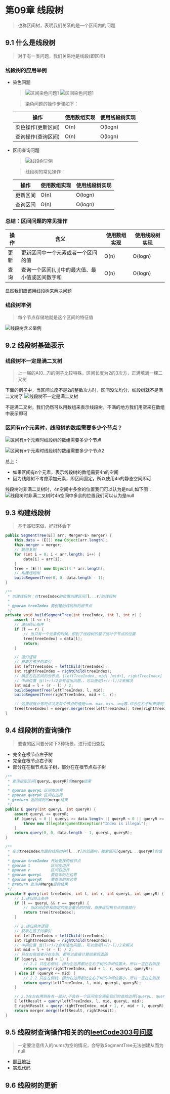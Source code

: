 # 第09章 线段树
> 也称区间树，表明我们关系的是一个区间内的问题
## 9.1 什么是线段树
> 对于有一类问题，我们关系地是线段(即区间)

### 线段树的应用举例
+ 染色问题
  > ![区间染色问题1](images/第09章_区间树/区间染色问题1.png)
  > ![区间染色问题1](images/第09章_区间树/区间染色问题2.png)
  
  > 染色问题的操作步骤如下：

  | 操作               | 使用数组实现 | 使用线段树实现 |
  | ------------------ | ------------ | -------------- |
  | 染色操作(更新区间) | O(n)         | O(logn)        |
  | 查询操作(查询区间) | O(n)         | O(logn)        |
+ 区间查询问题
  > ![线段树举例](images/第09章_区间树/线段树举例1.png)
  
  > 线段树的常见操作：
  
  | 操作     | 使用数组实现 | 使用线段树实现 |
  |-------- | ------------ | -------------- |
  | 更新区间 | O(n)         | O(logn)        |
  | 查询区间 | O(n)         | O(logn)        |

### 总结：区间问题的常见操作
| 操作     | 含义 | 使用数组实现 | 使用线段树实现 |
|-------- | ------------ | -------------- | -------------- |
| 更新 | 更新区间中一个元素或者一个区间的值 | O(n)         | O(logn)        |
| 查询 | 查询一个区间[i, j]中的最大值、最小值或区间数字和 | O(n)         | O(logn)        |

显然我们应该用线段树来解决问题

### 线段树举例
> 每个节点存储地就是这个区间的特征值

![线段树含义举例](images/第09章_区间树/线段树含义举例.png)

## 9.2 线段树基础表示

### 线段树不一定是满二叉树
> 上一届的A[0...7]的例子比较特殊，区间长度为2的3次方，正满填满一棵二叉树

下面的例子中，当区间长度不是2的整数次方时，区间没法均分，线段树就不是满二叉树了
![线段树不一定是满二叉树](images/第09章_区间树/线段树不一定是满二叉树.png)

不是满二叉树，我们仍然可以用数组来表示线段树，不满的地方我们用空来在数组中表示即可

### 区间有n个元素时，线段树的数组需要多少个节点？
![区间有n个元素时线段树的数组需要多少个节点](images/第09章_区间树/区间有n个元素时线段树的数组需要多少个节点.png)

![区间有n个元素时线段树的数组需要多少个节点2](images/第09章_区间树/区间有n个元素时线段树的数组需要多少个节点2.png)

总上：
+ 如果区间有n个元素，表示线段树的数组需要4n的空间
+ 因为线段树不考虑添加元素，即区间固定，所以使用4n的静态空间即可

线段树时非满二叉树时，4n空间中多余的位置我们可以认为是null,如下图：
![线段树时非满二叉树时4n空间中多余的位置我们可以认为是null](images/第09章_区间树/线段树时非满二叉树时4n空间中多余的位置我们可以认为是null.png)

## 9.3 构建线段树
> 基于递归来做，好好体会下

```java
public SegmentTree(E[] arr, Merger<E> merger) {
    this.data = (E[]) new Object[arr.length];
    this.merger = merger;
    // 数组复制
    for (int i = 0; i < arr.length; i++) {
        data[i] = arr[i];
    }
    tree = (E[]) new Object[4 * arr.length];
    // 构建线段树
    buildSegmentTree(0, 0, data.length - 1);
}

/**
 * 创建线段树：在treeIndex的位置创建区间[l...r]的线段树
 *
 * @param treeIndex 要创建的线段树的根节点
 */
private void buildSegmentTree(int treeIndex, int l, int r) {
    assert (l <= r);
    // 递归终止条件
    if (l == r) {
        // 当只有一个元素的时候，即到了线段树的最下层叶子节点的位置
        tree[treeIndex] = data[l];
        return;
    }

    // 递归逻辑
    // 获取左孩子的索引
    int leftTreeIndex = leftChild(treeIndex);
    int rightTreeIndex = rightChild(treeIndex);
    // 确定左右区间的分界点，[leftTreeIndex, mid] [mid+1, rightTreeIndex]
    // 中间位置 当(l+r)/2会有溢出问题，，可以使用l+(r-l)/2来解决
    int mid = l + (r - l) / 2;
    buildSegmentTree(leftTreeIndex, l, mid);
    buildSegmentTree(rightTreeIndex, mid + 1, r);

    // 这里根据业务特点决定每个节点的值是sum、max、min、avg等.综合左右子树来得到父节点的数据
    tree[treeIndex] = merger.merge(tree[leftTreeIndex], tree[rightTreeIndex]);
}
```

## 9.4 线段树的查询操作
> 要查的区间要分如下3种场景，进行递归查找
+ 完全在根节点左子树
+ 完全在根节点右子树
+ 部分在在根节点左子树，部分在在根节点右子树

```java
/**
 * 查询指定区间[queryL,queryR]的merge结果
 *
 * @param queryL 区间左边界
 * @param queryR 区间右边界
 * @return 返回得到的merge结果
 */
public E query(int queryL, int queryR) {
    assert queryL <= queryR;
    if (queryL < 0 || queryL >= data.length || queryR < 0 || queryR >= data.length) {
        throw new IllegalArgumentException("Index is illegal");
    }
    return query(0, 0, data.length - 1, queryL, queryR);
}

/**
 * 在以treeIndex为跟的线段树种[l...r]的范围内，搜索区间[queryL...queryR]的值
 *
 * @param treeIndex 开始查找的根节点
 * @param l         区间左边界
 * @param r         区间右边界
 * @param queryL    要查询的左边界
 * @param queryR    要查询的右边界
 * @return 查询并Merge后的结果
 */
private E query(int treeIndex, int l, int r, int queryL, int queryR) {
    // 1.递归终止条件
    if (l == queryL && r == queryR) {
        // 当区间边界和指定的完全重合的时候，直接返回根节点的值就行
        return tree[treeIndex];
    }

    // 2.递归具体逻辑
    // 获取左孩子的索引
    int leftTreeIndex = leftChild(treeIndex);
    int rightTreeIndex = rightChild(treeIndex);
    // 中间位置 当(l+r)/2会有溢出问题，，可以使用l+(r-l)/2来解决
    int mid = l + (r - l) / 2;
    // 只在右侧或者只在左侧，都可以直接计算结果后返回
    if (queryL >= mid + 1) {
        // 2.1 只在右侧找，因为左边界都比左右子树的中间位置大，所以一定在右侧找
        return query(rightTreeIndex, mid + 1, r, queryL, queryR);
    } else if (queryR <= mid) {
        // 2.2 只在左侧找，因为右边界都比左右子树的中间位置小，所以一定在左侧找
        return query(leftTreeIndex, l, mid, queryL, queryR);
    }

    // 2.3在左右两侧各有一部分,不会有一个区间完全满足我们的查找边界[queryL, queryR]，所以要分开查，然后用自定义的Merge计算最终的结果
    E leftResult = query(leftTreeIndex, l, mid, queryL, mid);
    E rightResult = query(rightTreeIndex, mid + 1, r, mid + 1, queryR);
    return merger.merge(leftResult, rightResult);
}
```

## 9.5 线段树查询操作相关的的[leetCode303号问题](https://leetcode-cn.com/problems/range-sum-query-immutable/)
> 一定要注意传入的nums为空的情况，会导致SegmentTree无法创建从而为null
+ [题目地址](https://leetcode-cn.com/problems/range-sum-query-immutable/)
+ [实现代码](src/main/java/Chapter09SegmentTree/Section5LeetCodeAboutSegmentTreeQuery/NumArray.java)

## 9.6 线段树的更新

